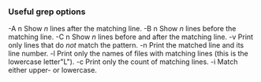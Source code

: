 ### Useful grep options

-A n    Show *n* lines after the matching line.
-B n    Show *n* lines before the matching line.
-C n    Show *n* lines before and after the matching line.
-v      Print only lines that do *not* match the pattern.
-n      Print the matched line and its line number.
-l      Print only the names of files with matching lines (this is the lowercase letter"L").
-c      Print only the count of matching lines.
-i      Match either upper- or lowercase.
